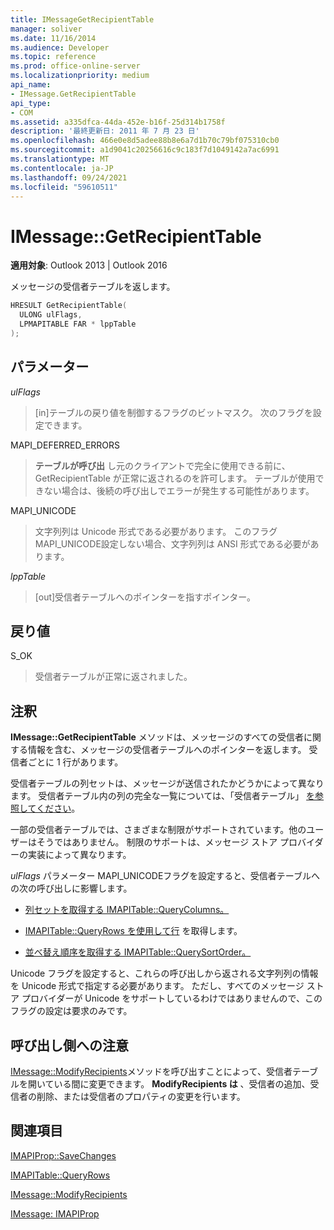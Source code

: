 ```yaml
---
title: IMessageGetRecipientTable
manager: soliver
ms.date: 11/16/2014
ms.audience: Developer
ms.topic: reference
ms.prod: office-online-server
ms.localizationpriority: medium
api_name:
- IMessage.GetRecipientTable
api_type:
- COM
ms.assetid: a335dfca-44da-452e-b16f-25d314b1758f
description: '最終更新日: 2011 年 7 月 23 日'
ms.openlocfilehash: 466e0e8d5adee88b8e6a7d1b70c79bf075310cb0
ms.sourcegitcommit: a1d9041c20256616c9c183f7d1049142a7ac6991
ms.translationtype: MT
ms.contentlocale: ja-JP
ms.lasthandoff: 09/24/2021
ms.locfileid: "59610511"
---
```

# <a name="imessagegetrecipienttable"></a>IMessage::GetRecipientTable

  
  
**適用対象**: Outlook 2013 | Outlook 2016 
  
メッセージの受信者テーブルを返します。
  
```cpp
HRESULT GetRecipientTable(
  ULONG ulFlags,
  LPMAPITABLE FAR * lppTable
);
```

## <a name="parameters"></a>パラメーター

 _ulFlags_
  
> [in]テーブルの戻り値を制御するフラグのビットマスク。 次のフラグを設定できます。
    
MAPI_DEFERRED_ERRORS 
  
> **テーブルが呼び出** し元のクライアントで完全に使用できる前に、GetRecipientTable が正常に返されるのを許可します。 テーブルが使用できない場合は、後続の呼び出しでエラーが発生する可能性があります。 
    
MAPI_UNICODE 
  
> 文字列列は Unicode 形式である必要があります。 このフラグMAPI_UNICODE設定しない場合、文字列列は ANSI 形式である必要があります。
    
 _lppTable_
  
> [out]受信者テーブルへのポインターを指すポインター。
    
## <a name="return-value"></a>戻り値

S_OK 
  
> 受信者テーブルが正常に返されました。
    
## <a name="remarks"></a>注釈

**IMessage::GetRecipientTable** メソッドは、メッセージのすべての受信者に関する情報を含む、メッセージの受信者テーブルへのポインターを返します。 受信者ごとに 1 行があります。 
  
受信者テーブルの列セットは、メッセージが送信されたかどうかによって異なります。 受信者テーブル内の列の完全な一覧については、「受信者テーブル」 [を参照してください](recipient-tables.md)。
  
一部の受信者テーブルでは、さまざまな制限がサポートされています。他のユーザーはそうではありません。 制限のサポートは、メッセージ ストア プロバイダーの実装によって異なります。 
  
_ulFlags_ パラメーター MAPI_UNICODEフラグを設定すると、受信者テーブルへの次の呼び出しに影響します。 
  
- [列セットを取得する IMAPITable::QueryColumns。](imapitable-querycolumns.md) 
    
- [IMAPITable::QueryRows を使用して行](imapitable-queryrows.md) を取得します。 
    
- [並べ替え順序を取得する IMAPITable::QuerySortOrder。](imapitable-querysortorder.md) 
    
Unicode フラグを設定すると、これらの呼び出しから返される文字列列の情報を Unicode 形式で指定する必要があります。 ただし、すべてのメッセージ ストア プロバイダーが Unicode をサポートしているわけではありませんので、このフラグの設定は要求のみです。
  
## <a name="notes-to-callers"></a>呼び出し側への注意

[IMessage::ModifyRecipients](imessage-modifyrecipients.md)メソッドを呼び出すことによって、受信者テーブルを開いている間に変更できます。 **ModifyRecipients は** 、受信者の追加、受信者の削除、または受信者のプロパティの変更を行います。 
  
## <a name="see-also"></a>関連項目



[IMAPIProp::SaveChanges](imapiprop-savechanges.md)
  
[IMAPITable::QueryRows](imapitable-queryrows.md)
  
[IMessage::ModifyRecipients](imessage-modifyrecipients.md)
  
[IMessage: IMAPIProp](imessageimapiprop.md)

